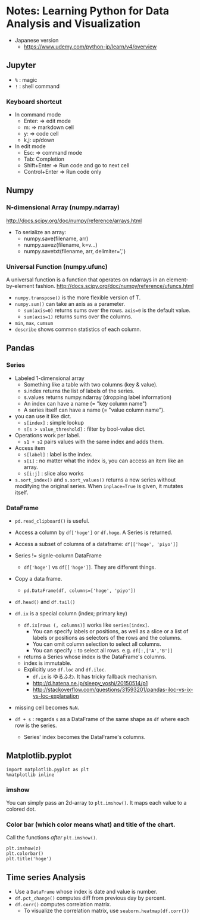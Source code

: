 # Notes: Learning Python for Data Analysis and Visualization

- Japanese version
  - https://www.udemy.com/python-jp/learn/v4/overview

## Jupyter
- `%` : magic
- `!` : shell command

### Keyboard shortcut
- In command mode
  - Enter: => edit mode
  - m: => markdown cell
  - y: => code cell
  - k,j: up/down
- In edit mode
  - Esc: => command mode
  - Tab: Completion
  - Shift+Enter => Run code and go to next cell
  - Control+Enter => Run code only

## Numpy
### N-dimensional Array (numpy.ndarray)
http://docs.scipy.org/doc/numpy/reference/arrays.html

- To serialize an array:
  - numpy.save(filename, arr)
  - numpy.savez(filename, k=v...)
  - numpy.savetxt(filename, arr, delimiter=',')

### Universal Function (numpy.ufunc)
A universal function is a function that operates on ndarrays in an element-by-element fashion.
http://docs.scipy.org/doc/numpy/reference/ufuncs.html

- `numpy.transpose()` is the more flexible version of T.
- `numpy.sum()` can take an axis as a parameter.
  - `sum(axis=0)` returns sums over the rows. `axis=0` is the default value.
  - `sum(axis=1)` returns sums over the columns.
- `min`, `max`, `cumsum`
- `describe` shows common statistics of each column.


## Pandas
### Series
- Labeled 1-dimensional array
  - Something like a table with two columns (key & value).
  - s.index returns the list of labels of the series.
  - s.values returns numpy.ndarray (dropping label information)
  - An index can have a name (= "key column name")
  - A series itself can have a name (= "value column name").
- you can use it like dict.
  - `s[index]` : simple lookup
  - `s[s > value_threshold]` : filter by bool-value dict.
- Operations work per label.
  - `s1 + s2` pairs values with the same index and adds them.
- Access item
  - `s[label]` : label is the index.
  - `s[i]` : no matter what the index is, you can access an item like an array.
  - `s[i:j]` : slice also works
- `s.sort_index()` and `s.sort_values()` returns a new series without modifying the original series. When `inplace=True` is given, it mutates itself.

### DataFrame
- `pd.read_clipboard()` is useful.
- Access a column by `df['hoge']` or `df.hoge`. A Series is returned.
- Access a subset of columns of a dataframe: `df[['hoge', 'piyo']]`
- Series != signle-column DataFrame
  - `df['hoge']` vs `df[['hoge']]`. They are different things.
- Copy a data frame.
  - `pd.DataFrame(df, columns=['hoge', 'piyo'])`
- `df.head()` and `df.tail()`
- `df.ix` is a special column (index; primary key)
  - `df.ix[rows (, columns)]` works like `series[index]`.
    - You can specify labels or positions, as well as a slice or a list of labels or positions as selectors of the rows and the columns.
    - You can omit column selection to select all columns.
    - You can specify `:` to select all rows. e.g. `df[:,['A','B']]`
  - returns a Series whose index is the DataFrame's columns.
  - index is immutable.
  - Explicitly use `df.loc` and `df.iloc`.
    - `df.ix` is ゆるふわ. It has tricky fallback mechanism.
    - http://d.hatena.ne.jp/sleepy_yoshi/20150514/p1
    - http://stackoverflow.com/questions/31593201/pandas-iloc-vs-ix-vs-loc-explanation

- missing cell becomes `NaN`.
- `df + s` : regards `s` as a DataFrame of the same shape as `df` where each row is the series.
  - Series' index becomes the DataFrame's columns.

## Matplotlib.pyplot

```
import matplotlib.pyplot as plt
%matplotlib inline
```

### imshow
You can simply pass an 2d-array to `plt.imshow()`.
It maps each value to a colored dot.

### Color bar (which color means what) and title of the chart.
Call the functions _after_ `plt.imshow()`.
```
plt.imshow(z)
plt.colorbar()
plt.title('hoge')
```


## Time series Analysis
- Use a `DataFrame` whose index is date and value is number.
- `df.pct_change()` computes diff from previous day by percent.
- `df.corr()` computes correlation matrix.
  - To visualize the correlation matrix, use `seaborn.heatmap(df.corr())`
